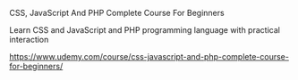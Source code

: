 CSS, JavaScript And PHP Complete Course For Beginners

Learn CSS and JavaScript and PHP programming language with practical interaction

https://www.udemy.com/course/css-javascript-and-php-complete-course-for-beginners/

